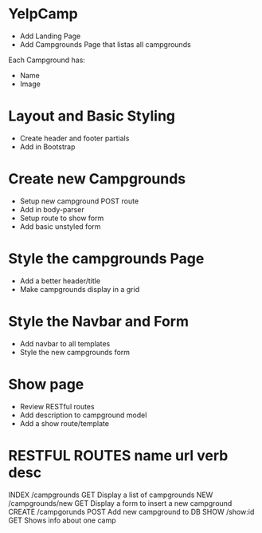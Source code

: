 # YelpCamp

* Add Landing Page
* Add Campgrounds Page that listas all campgrounds

Each Campground has:
* Name
* Image

# Layout and Basic Styling
* Create header and footer partials
* Add in Bootstrap

# Create new Campgrounds
* Setup new campground POST route
* Add in body-parser
* Setup route to show form
* Add basic unstyled form

# Style the campgrounds Page
* Add a better header/title
* Make campgrounds display in a grid

# Style the Navbar and Form
* Add navbar to all templates
* Style the new campgrounds form

# Show page
* Review RESTful routes
* Add description to campground model
* Add a show route/template

RESTFUL ROUTES
name    url                 verb    desc
===========================================================================
INDEX   /campgrounds        GET     Display a list of campgrounds
NEW     /campgrounds/new    GET     Display a form to insert a new campground
CREATE  /campgorunds        POST    Add new campground to DB
SHOW    /show:id            GET     Shows info about one camp